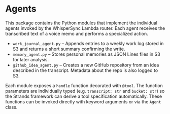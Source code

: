# Agents

This package contains the Python modules that implement the individual
agents invoked by the WhisperSync Lambda router.  Each agent receives the
transcribed text of a voice memo and performs a specialized action.

- `work_journal_agent.py` – Appends entries to a weekly work log stored in
  S3 and returns a short summary confirming the write.
- `memory_agent.py` – Stores personal memories as JSON Lines files in S3
  for later analysis.
- `github_idea_agent.py` – Creates a new GitHub repository from an idea
  described in the transcript.  Metadata about the repo is also logged to
  S3.

Each module exposes a ``handle`` function decorated with ``@tool``. The
function parameters are individually typed (e.g. ``transcript: str`` and
``bucket: str``) so the Strands framework can derive a tool specification
automatically. These functions can be invoked directly with keyword
arguments or via the ``Agent`` class.
